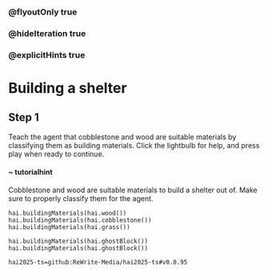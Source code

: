 ### @flyoutOnly true
### @hideIteration true
### @explicitHints true

# Building a shelter

## Step 1
Teach the agent that cobblestone and wood are suitable materials by classifying them as building materials. Click the lightbulb for help, and press play when ready to continue.

#### ~ tutorialhint 
Cobblestone and wood are suitable materials to build a shelter out of. Make sure to properly classify them for the agent.

```ghost
hai.buildingMaterials(hai.wood())
hai.buildingMaterials(hai.cobblestone())
hai.buildingMaterials(hai.grass())
```
```template
hai.buildingMaterials(hai.ghostBlock())
hai.buildingMaterials(hai.ghostBlock())

```
```package
hai2025-ts=github:ReWrite-Media/hai2025-ts#v0.0.95
```
